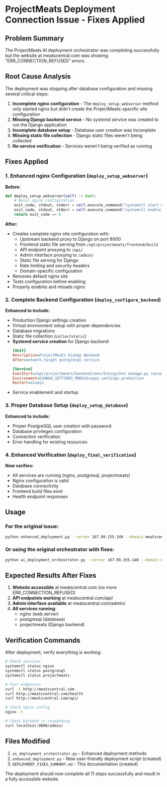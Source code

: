 # ProjectMeats Deployment Connection Issue - Fixes Applied

## Problem Summary
The ProjectMeats AI deployment orchestrator was completing successfully but the website at meatscentral.com was showing "ERR_CONNECTION_REFUSED" errors.

## Root Cause Analysis
The deployment was stopping after database configuration and missing several critical steps:

1. **Incomplete nginx configuration** - The `deploy_setup_webserver` method only started nginx but didn't create the ProjectMeats-specific site configuration
2. **Missing Django backend service** - No systemd service was created to run the Django application
3. **Incomplete database setup** - Database user creation was incomplete 
4. **Missing static file collection** - Django static files weren't being collected
5. **No service verification** - Services weren't being verified as running

## Fixes Applied

### 1. Enhanced nginx Configuration (`deploy_setup_webserver`)
**Before:**
```python
def deploy_setup_webserver(self) -> bool:
    # Basic nginx configuration
    exit_code, stdout, stderr = self.execute_command("systemctl start nginx")
    exit_code, stdout, stderr = self.execute_command("systemctl enable nginx")
    return exit_code == 0
```

**After:**
- Creates complete nginx site configuration with:
  - Upstream backend proxy to Django on port 8000
  - Frontend static file serving from `/opt/projectmeats/frontend/build`
  - API endpoint proxying to `/api/`
  - Admin interface proxying to `/admin/` 
  - Static file serving for Django
  - Rate limiting and security headers
  - Domain-specific configuration
- Removes default nginx site
- Tests configuration before enabling
- Properly enables and reloads nginx

### 2. Complete Backend Configuration (`deploy_configure_backend`)
**Enhanced to include:**
- Production Django settings creation
- Virtual environment setup with proper dependencies
- Database migrations
- Static file collection (`collectstatic`)
- **Systemd service creation** for Django backend:
  ```ini
  [Unit]
  Description=ProjectMeats Django Backend
  After=network.target postgresql.service
  
  [Service]
  ExecStart=/opt/projectmeats/backend/venv/bin/python manage.py runserver 127.0.0.1:8000
  Environment=DJANGO_SETTINGS_MODULE=apps.settings.production
  Restart=always
  ```
- Service enablement and startup

### 3. Proper Database Setup (`deploy_setup_database`)
**Enhanced to include:**
- Proper PostgreSQL user creation with password
- Database privileges configuration
- Connection verification
- Error handling for existing resources

### 4. Enhanced Verification (`deploy_final_verification`)
**Now verifies:**
- All services are running (nginx, postgresql, projectmeats)
- Nginx configuration is valid
- Database connectivity
- Frontend build files exist
- Health endpoint responses

## Usage

### For the original issue:
```bash
python enhanced_deployment.py --server 167.99.155.140 --domain meatscentral.com --github-user vacilator --github-token [TOKEN]
```

### Or using the original orchestrator with fixes:
```bash
python ai_deployment_orchestrator.py --server 167.99.155.140 --domain meatscentral.com --github-user vacilator --github-token [TOKEN] --interactive
```

## Expected Results After Fixes

1. **Website accessible** at meatscentral.com (no more ERR_CONNECTION_REFUSED)
2. **API endpoints working** at meatscentral.com/api/
3. **Admin interface available** at meatscentral.com/admin/
4. **All services running**:
   - nginx (web server)
   - postgresql (database) 
   - projectmeats (Django backend)

## Verification Commands

After deployment, verify everything is working:

```bash
# Check services
systemctl status nginx
systemctl status postgresql  
systemctl status projectmeats

# Test endpoints
curl -I http://meatscentral.com
curl http://meatscentral.com/health
curl http://meatscentral.com/api/

# Check nginx config
nginx -t

# Check backend is responding
curl localhost:8000/admin/
```

## Files Modified

1. `ai_deployment_orchestrator.py` - Enhanced deployment methods
2. `enhanced_deployment.py` - New user-friendly deployment script (created)
3. `DEPLOYMENT_FIXES_SUMMARY.md` - This documentation (created)

The deployment should now complete all 11 steps successfully and result in a fully accessible website.